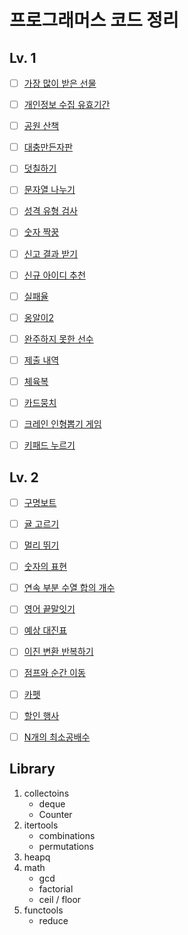 # 프로그래머스 코드 정리

## Lv. 1
 - [ ] [가장 많이 받은 선물](./level%201/가장%20많이%20받은%20선물.py)
 - [ ] [개인정보 수집 유효기간](./level%201/개인정보%20수집%20유효기간.py)
 - [ ] [공원 산책](./level%201/공원%20산책.py)
 - [ ] [대충만든자판](./level%201/대충만든자판.py)
 - [ ] [덧칠하기](./level%201/덧칠하기.py)
 - [ ] [문자열 나누기](./level%201/문자열%20나누기.py)
 - [ ] [성격 유형 검사](./level%201/성격%20유형%20검사.py)
 - [ ] [숫자 짝꿍](./level%201/숫자%20짝꿍.py)
 - [ ] [신고 결과 받기](./level%201/신고%20결과%20받기.py)
 - [ ] [신규 아이디 추천](./level%201/신규%20아이디%20추천.py)
 - [ ] [실패율](./level%201/실패율.py)
 - [ ] [옹알이2](./level%201/옹알이2.py)
 - [ ] [완주하지 못한 선수](./level%201/완주하지%20못한%20선수.py)
 - [ ] [제출 내역](./level%201/제출%20내역.py)
 - [ ] [체육복](./level%201/체육복.py)
 - [ ] [카드뭉치](./level%201/카드뭉치.py)
 - [ ] [크레인 인형뽑기 게임](./level%201/크레인%20인형뽑기%20게임.py)
 - [ ] [키패드 누르기](./level%201/키패드%20누르기.py)


## Lv. 2
 - [ ] [구명보트](./level%202/구명보트.py)
 - [ ] [귤 고르기](./level%202/귤%20고르기.py)
 - [ ] [멀리 뛰기](./level%202/멀리%20뛰기.py)
 - [ ] [숫자의 표현](./level%202/숫자의%20표현.py)
 - [ ] [연속 부분 수열 합의 개수](./level%202/연속%20부분%20수열%20합의%20개수.py)
 - [ ] [영어 끝말잇기](./level%202/영어%20끝말잇기.py)
 - [ ] [예상 대진표](./level%202/예상%20대진표.py)
 - [ ] [이진 변환 반복하기](./level%202/이진%20변환%20반복하기.py)
 - [ ] [점프와 순간 이동](./level%202/점프와%20순간%20이동.py)
 - [ ] [카펫](./level%202/카펫.py)
 - [ ] [할인 행사](./level%202/할인%20행사.py)
 - [ ] [N개의 최소공배수](./level%202/N개의%20최소공배수.py)


## Library
1. collectoins
   - deque
   - Counter
2. itertools
   - combinations
   - permutations
3. heapq
4. math
   - gcd
   - factorial
   - ceil / floor
5. functools
   - reduce